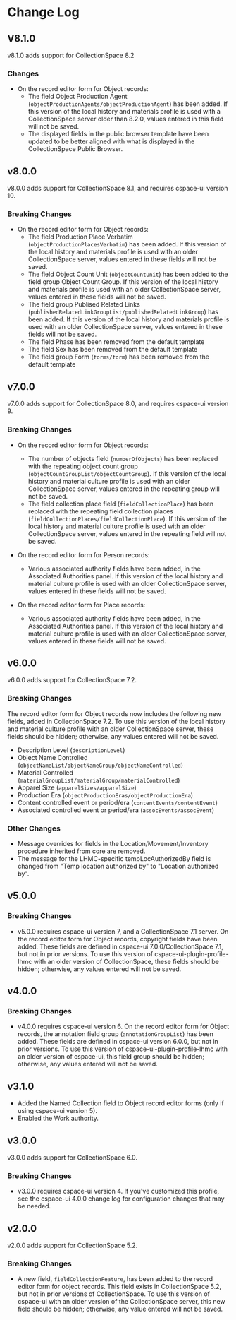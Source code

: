 # Change Log

## V8.1.0

v8.1.0 adds support for CollectionSpace 8.2

### Changes

- On the record editor form for Object records:
  - The field Object Production Agent (`objectProductionAgents/objectProductionAgent`) has been added. If this version of the local history and materials profile is used with a CollectionSpace server older than 8.2.0, values entered in this field will not be saved.
  - The displayed fields in the public browser template have been updated to be better aligned with what is displayed in the CollectionSpace Public Browser.

## v8.0.0

v8.0.0 adds support for CollectionSpace 8.1, and requires cspace-ui version 10.

### Breaking Changes

- On the record editor form for Object records:
  - The field Production Place Verbatim (`objectProductionPlacesVerbatim`) has been added. If this version of the local history and materials profile is used with an older CollectionSpace server, values entered in these fields will not be saved.
  - The field Object Count Unit (`objectCountUnit`) has been added to the field group Object Count Group. If this version of the local history and materials profile is used with an older CollectionSpace server, values entered in these fields will not be saved.
  - The field group Publised Related Links (`publishedRelatedLinkGroupList/publishedRelatedLinkGroup`) has been added. If this version of the local history and materials profile is used with an older CollectionSpace server, values entered in these fields will not be saved.
  - The field Phase has been removed from the default template
  - The field Sex has been removed from the default template
  - The field group Form (`forms/form`) has been removed from the default template

## v7.0.0

v7.0.0 adds support for CollectionSpace 8.0, and requires cspace-ui version 9.

### Breaking Changes

- On the record editor form for Object records:
  - The number of objects field (`numberOfObjects`) has been replaced with the repeating object count group (`objectCountGroupList/objectCountGroup`). If this version of the local history and material culture profile is used with an older CollectionSpace server, values entered in the repeating group will not be saved.
  - The field collection place field (`fieldCollectionPlace`) has been replaced with the repeating field collection places (`fieldCollectionPlaces/fieldCollectionPlace`). If this version of the local history and material culture profile is used with an older CollectionSpace server, values entered in the repeating field will not be saved.

- On the record editor form for Person records:
  - Various associated authority fields have been added, in the Associated Authorities panel. If this version of the local history and material culture profile is used with an older CollectionSpace server, values entered in these fields will not be saved.

- On the record editor form for Place records:
  - Various associated authority fields have been added, in the Associated Authorities panel. If this version of the local history and material culture profile is used with an older CollectionSpace server, values entered in these fields will not be saved.

## v6.0.0

v6.0.0 adds support for CollectionSpace 7.2.

### Breaking Changes

The record editor form for Object records now includes the following new fields, added in CollectionSpace 7.2. To use this version of the local history and material culture profile with an older CollectionSpace server, these fields should be hidden; otherwise, any values entered will not be saved.

- Description Level (`descriptionLevel`)
- Object Name Controlled (`objectNameList/objectNameGroup/objectNameControlled`)
- Material Controlled (`materialGroupList/materialGroup/materialControlled`)
- Apparel Size (`apparelSizes/apparelSize`)
- Production Era (`objectProductionEras/objectProductionEra`)
- Content controlled event or period/era (`contentEvents/contentEvent`)
- Associated controlled event or period/era (`assocEvents/assocEvent`)

### Other Changes

- Message overrides for fields in the Location/Movement/Inventory procedure inherited from core are removed.
- The message for the LHMC-specific tempLocAuthorizedBy field is changed from "Temp location authorized by" to "Location authorized by".

## v5.0.0

### Breaking Changes

- v5.0.0 requires cspace-ui version 7, and a CollectionSpace 7.1 server. On the record editor form for Object records, copyright fields have been added. These fields are defined in cspace-ui 7.0.0/CollectionSpace 7.1, but not in prior versions. To use this version of cspace-ui-plugin-profile-lhmc with an older version of CollectionSpace, these fields should be hidden; otherwise, any values entered will not be saved.

## v4.0.0

### Breaking Changes

- v4.0.0 requires cspace-ui version 6. On the record editor form for Object records, the annotation field group (`annotationGroupList`) has been added. These fields are defined in cspace-ui version 6.0.0, but not in prior versions. To use this version of cspace-ui-plugin-profile-lhmc with an older version of cspace-ui, this field group should be hidden; otherwise, any values entered will not be saved.

## v3.1.0

- Added the Named Collection field to Object record editor forms (only if using cspace-ui version 5).
- Enabled the Work authority.

## v3.0.0

v3.0.0 adds support for CollectionSpace 6.0.

### Breaking Changes

- v3.0.0 requires cspace-ui version 4. If you've customized this profile, see the cspace-ui 4.0.0 change log for configuration changes that may be needed.

## v2.0.0

v2.0.0 adds support for CollectionSpace 5.2.

### Breaking Changes

- A new field, `fieldCollectionFeature`, has been added to the record editor form for object records. This field exists in CollectionSpace 5.2, but not in prior versions of CollectionSpace. To use this version of cspace-ui with an older version of the CollectionSpace server, this new field should be hidden; otherwise, any value entered will not be saved.
